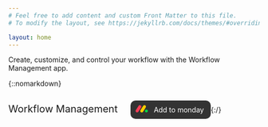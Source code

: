 ```yaml
---
# Feel free to add content and custom Front Matter to this file.
# To modify the layout, see https://jekyllrb.com/docs/themes/#overriding-theme-defaults

layout: home
---
```



Create, customize, and control your workflow with the Workflow Management app.


{::nomarkdown}

<br/>
<span style="font-size: 20px;margin-right: 20px;">Workflow Management </span>
<a style="text-decoration: none;background-color: #333333;padding: 10px;color: white;border-radius: 10px;" href="https://auth.monday.com/oauth2/authorize?client_id=f3f1b943f3e05f6ccff9cd79a2ec3b22&amp;response_type=install" target="_blank">
<svg xmlns="http://www.w3.org/2000/svg" height="15" viewBox="-1.66 -4.10204932 243.05 147.51204932" width="25"><path d="m120.24 143.16c-10.63-.26-19.4-4.95-25-14.74-5.74-10.12-5.49-20.48.63-30.35 14.57-23.49 29.33-46.85 44-70.27 3-4.79 5.93-9.65 9.07-14.35a29.4 29.4 0 0 1 40-9.09c13.81 8.51 18.43 26.21 9.83 40.16q-26.37 42.95-53.49 85.48c-5.57 8.77-14.02 13-25.04 13.16z" fill="#ffcb00"></path><path d="m28.94 143.16c-10.73-.26-19.45-5.16-24.94-14.91-5.66-10.12-5.3-20.5.84-30.37q23.51-37.72 47.23-75.33c2-3.24 4-6.56 6.14-9.7a29.41 29.41 0 0 1 49.41 31.86c-17.52 28.29-35.28 56.48-53.05 84.64-5.77 9.13-14.26 13.65-25.63 13.81z" fill="#ff3d57"></path><path d="m212.13 85.82c16.17.08 29.26 12.93 29.23 28.69 0 16-13.44 28.9-29.76 28.7s-29.18-12.91-29.16-28.74c.02-16.06 13.16-28.75 29.69-28.65z" fill="#00d647"></path></svg>
&nbsp
<span>Add to monday</span>
</a>
{:/}
